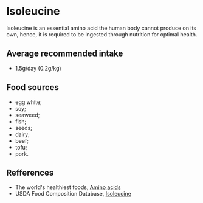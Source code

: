 # Isoleucine

Isoleucine is an essential amino acid the human body cannot produce on its own, hence, it is required to be ingested through nutrition for optimal health.

## Average recommended intake
- 1.5g/day (0.2g/kg)

## Food sources
- egg white;
- soy;
- seaweed;
- fish;
- seeds;
- dairy;
- beef;
- tofu;
- pork.

## Refferences
- The world's healthiest foods, [Amino acids](http://www.whfoods.com/genpage.php?tname=nutrient&dbid=129)
- USDA Food Composition Database, [Isoleucine](https://ndb.nal.usda.gov/ndb/nutrients/report/nutrientsfrm?max=25&offset=0&totCount=0&nutrient1=503&nutrient2=&nutrient3=&subset=0&sort=c&measureby=g)